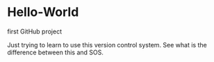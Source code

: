 # Hello-World
first GitHub project

Just trying to learn to use this version control system. See what is the difference between this and SOS.

